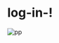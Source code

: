 # log-in-!



![pp](https://user-images.githubusercontent.com/121675616/231678240-64b9efd6-3a5b-4f89-bd8f-70fd2183f692.png)

